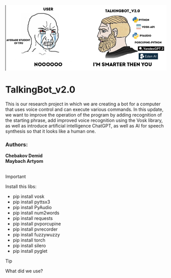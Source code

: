 <p align="center">
<img src="https://github.com/demgerall/TalkingBot_v2.0/blob/master/assets/ProjectImage.png?raw=true")
</p>
<h1>TalkingBot_v2.0</h1>
<p>This is our research project in which we are creating a bot for a computer that uses voice control and can execute various commands. In this update, we want to improve the operation of the program by adding recognition of the starting phrase, add improved voice recognition using the Vosk library, as well as introduce artificial intelligence ChatGPT, as well as AI for speech synthesis so that it looks like a human one.</p>
<h3>Authors:</h3>
<strong>Chebakov Demid</strong><br>
<strong>Maybach Artyom</strong><br>
<br>

> [!IMPORTANT]
> Install this libs:

- pip install vosk
- pip install pyttsx3
- pip install PyAudio
- pip install num2words
- pip install requests
- pip install pvporcupine
- pip install pvrecorder
- pip install fuzzywuzzy
- pip install torch
- pip install silero
- pip install pyglet

> [!TIP]
> What did we use?
